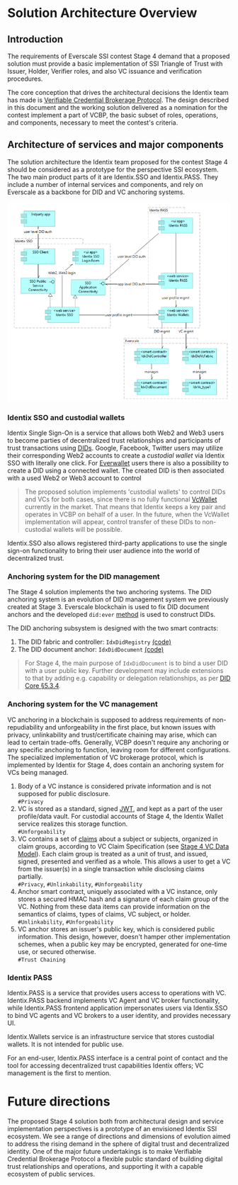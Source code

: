 # Solution Architecture Overview

## Introduction

The requirements of Everscale SSI contest Stage 4 demand that a proposed solution must provide 
a basic implementation of SSI Triangle of Trust with Issuer, Holder, Verifier roles, and also VC issuance 
and verification procedures.

The core conception that drives the architectural decisions the Identix team has made is 
[Verifiable Credential Brokerage Protocol](vc-brokerage-overview.md). The design described in this document 
and the working solution delivered as a nomination for the contest implement a part of VCBP, the basic subset of
roles, operations, and components, necessary to meet the contest's criteria.

## Architecture of services and major components

The solution architecture the Identix team proposed for the contest Stage 4 should be considered as a prototype
for the perspective SSI ecosystem. The two main product parts of it are Identix.SSO and Identix.PASS. They include 
a number of internal services and components, and rely on Everscale as a backbone for DID and VC anchoring systems.

![Identix solution architecture for Stage 4](idx-ecosystem-stage4.png)

### Identix SSO and custodial wallets
Identix Single Sign-On is a service that allows both Web2 and Web3 users to become parties of 
decentralized trust relationships and participants of trust transactions using [DIDs](https://www.w3.org/TR/did-core/).
Google, Facebook, Twitter users may utilize their corresponding Web2 accounts to create a *custodial wallet* via 
Identix SSO with literally one click. For [Everwallet](https://wallet.broxus.com/) users there is also a possibility to
create a DID using a connected wallet. The created DID is then associated with a used Web2 or Web3 account to control

> The proposed solution implements 'custodial wallets' to control DIDs and VCs for both cases, since there is no
fully functional [VcWallet](vc-brokerage-overview.md#vcwallet) currently in the market. That means that 
Identix keeps a key pair and operates in VCBP on behalf of a user. In the future, when the VcWallet implementation
will appear, control transfer of these DIDs to non-custodial wallets will be possible. 

Identix.SSO also allows registered third-party applications to use the single sign-on functionality to bring their 
user audience into the world of decentralized trust. 

### Anchoring system for the DID management
The Stage 4 solution implements the two anchoring systems. The DID anchoring system is an evolution of 
DID management system we previously created at Stage 3. Everscale blockchain is used to fix DID document anchors and 
the developed `did:ever` [method]() is used to construct DIDs.

The DID anchoring subsystem is designed with the two smart contracts:
1. The DID fabric and controller: `IdxDidRegistry` [(code)](https://github.com/identix-space/identix-ssi-contracts/blob/master/anchor/everscale/did-management/IdxDidRegistry.sol)
2. The DID document anchor: `IdxDidDocument` [(code)](https://github.com/identix-space/identix-ssi-contracts/blob/master/anchor/everscale/did-management/IdxDidDocument.sol)

> For Stage 4, the main purpose of `IdxDidDocument` is to bind a user DID with a user public key. 
Further development may include extensions to that by adding e.g. capability or delegation relationships,
as per [DID Core §5.3.4](https://www.w3.org/TR/did-core/#capability-invocation). 

### Anchoring system for the VC management
VC anchoring in a blockchain is supposed to address requirements of non-repudiability and unforgeability 
in the first place, but known issues with privacy, unlinkability and trust/certificate chaining may arise, 
which can lead to certain trade-offs.
Generally, VCBP doesn't require any anchoring or any specific anchoring to function, leaving room 
for different configurations. The specialized implementation of VC brokerage protocol, 
which is implemented by Identix for Stage 4, does contain an anchoring system for VCs being managed. 

1. Body of a VC instance is considered private information and is not supposed for public disclosure.
<br/>`#Privacy`
2. VC is stored as a standard, signed [JWT](https://datatracker.ietf.org/doc/html/rfc7519), and kept as a part of
the user profile/data vault. For custodial accounts of Stage 4, the Identix Wallet service realizes this storage function.
<br/>`#Unforgeability`
3. VC contains a set of [claims](https://www.w3.org/TR/vc-data-model/#claims) about a subject or subjects, 
organized in claim groups, according to VC Claim Specification (see [Stage 4 VC Data Model](vc-data-model.md)). 
Each claim group is treated as a unit of trust, and issued, signed, presented and verified as a whole. 
This allows a user to get a VC from the issuer(s) in a single transaction while disclosing claims partially.
<br/>`#Privacy`, `#Unlinkability`, `#Unforgeability`
4. Anchor smart contract, uniquely associated with a VC instance, only stores a secured HMAC hash and a signature 
of each claim group of the VC. Nothing from these data items can provide information on the semantics of claims,
types of claims, VC subject, or holder.
<br/>`#Unlinkability`, `#Unforgeability`
5. VC anchor stores an issuer's public key, which is considered public information. This design, however, 
doesn't hamper other implementation schemes, when a public key may be encrypted, generated for one-time use, or secured
otherwise.
<br/>`#Trust Chaining`

### Identix PASS
Identix.PASS is a service that provides users access to operations with VC. Identix.PASS backend implements 
VC Agent and VC broker functionality, while Identix.PASS frontend application impersonates users via Identix.SSO
to bind VC agents and VC brokers to a user identity, and provides necessary UI.

Identix.Wallets service is an infrastructure service that stores custodial wallets. It is not intended for public use.

For an end-user, Identix.PASS interface is a central point of contact and the tool for accessing 
decentralized trust capabilities Identix offers; VC management is the first to mention.

# Future directions
The proposed Stage 4 solution both from architectural design and service implementation perspectives is a prototype
of an envisioned Identix SSI ecosystem. We see a range of directions and dimensions of evolution aimed to address
the rising demand in the sphere of digital trust and decentralized identity. 
One of the major future undertakings is to make Verifiable Credential Brokerage Protocol a flexible public standard 
of building digital trust relationships and operations, and supporting it with a capable ecosystem of public services.

